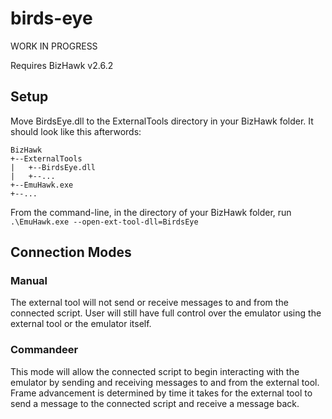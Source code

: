 # birds-eye
WORK IN PROGRESS

Requires BizHawk v2.6.2

## Setup
Move BirdsEye.dll to the ExternalTools directory in your BizHawk folder.
It should look like this afterwords:

```
BizHawk
+--ExternalTools
|   +--BirdsEye.dll
|   +--...
+--EmuHawk.exe
+--...
```

From the command-line, in the directory of your BizHawk folder, run 
`.\EmuHawk.exe --open-ext-tool-dll=BirdsEye`

## Connection Modes

### Manual
The external tool will not send or receive messages to and from the connected script. User will still have
full control over the emulator using the external tool or the emulator itself.

### Commandeer
This mode will allow the connected script to begin interacting with the emulator by sending and receiving
messages to and from the external tool. Frame advancement is determined by time it takes for the external tool
to send a message to the connected script and receive a message back.